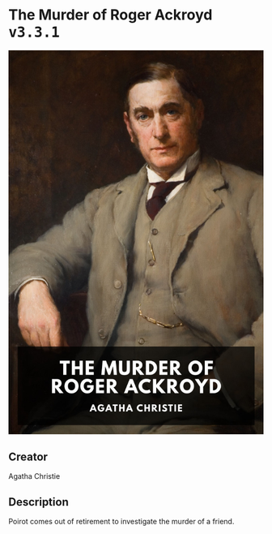 
# The Murder of Roger Ackroyd <kbd>v3.3.1</kbd>

<center>
  <img src="./cover-1024.jpg"/>
</center>

## Creator
Agatha Christie

## Description
Poirot comes out of retirement to investigate the murder of a friend.
